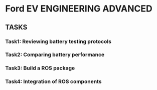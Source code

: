 # Ford EV ENGINEERING ADVANCED
## TASKS
### Task1: Reviewing battery testing protocols
### Task2: Comparing battery performance
### Task3: Build a ROS package
### Task4: Integration of ROS components
